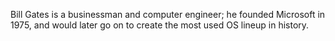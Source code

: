 Bill Gates is a businessman and computer engineer; he founded Microsoft in 1975, and would later go on to create the most used OS lineup in history.

